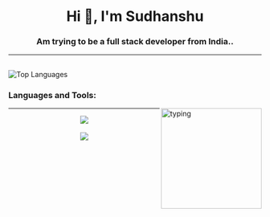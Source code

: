
<h1 align="center">Hi 👋, I'm Sudhanshu</h1>
<h3 align="center">Am trying to be a full stack developer from India..</h3>

<hr/>

##
  ![Top Languages](https://github-readme-stats.vercel.app/api/top-langs/?username=10x-sid&layout=compact&theme=radical)
  <h3 align="left">Languages and Tools:</h3>

  <img alt="typing" align="right" height="200" src="https://c.tenor.com/HzrtGBa_hZgAAAAC/typing-anime.gif" />

<hr/>

<div align="center">
<a href="https://github.com/codingmickey">
  <img align="center" src="https://github-readme-stats.vercel.app/api?username=10x-sid&theme=dracula" />
</a>
<br /><br />
<a href="https://github.com/codingmickey">
  <img align="center" src="https://github-readme-streak-stats.herokuapp.com/?user=10x-sid&theme=dracula" />
</a>
</div>
<!--
**10x-sid/10x-sid** is a ✨ _special_ ✨ repository because its `README.md` (this file) appears on your GitHub profile.

Here are some ideas to get you started:

- 🔭 I’m currently working on ...
- 🌱 I’m currently learning ...
- 👯 I’m looking to collaborate on ...
- 🤔 I’m looking for help with ...
- 💬 Ask me about ...
- 📫 How to reach me: ...
- 😄 Pronouns: ...
- ⚡ Fun fact: ...
-->
